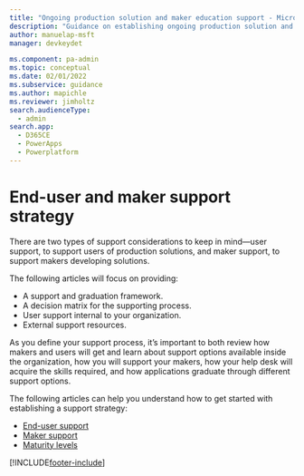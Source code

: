 ```yaml
---
title: "Ongoing production solution and maker education support - Microsoft Power Platform | MicrosoftDocs"
description: "Guidance on establishing ongoing production solution and maker education support for Microsoft Power Platform."
author: manuelap-msft
manager: devkeydet

ms.component: pa-admin
ms.topic: conceptual
ms.date: 02/01/2022
ms.subservice: guidance
ms.author: mapichle
ms.reviewer: jimholtz
search.audienceType: 
  - admin
search.app: 
  - D365CE
  - PowerApps
  - Powerplatform
---
```


<!-- From editor: I recommend changing "end user" to "user" in the title based on this entry in the style guide: https://styleguides.azurewebsites.net/Styleguide/Read?id=2700&topicid=35393 -->


# End-user and maker support strategy

There are two types of support considerations to keep in mind—user support, to support users of production solutions, and maker support, to support makers developing solutions.

The following articles will focus on providing:

- A support and graduation framework.
- A decision matrix for the supporting process.
- User support internal to your organization.
- External support resources.

As you define your support process, it’s important to both review how makers and users will get and learn about support options available inside the organization, how you will support your makers, how your help desk will acquire the skills required, and how applications graduate through different support options.

The following articles can help you understand how to get started with establishing a support strategy:

- [End-user support](support-strategy-solutions.md)
- [Maker support](support-strategy-makers.md)
- [Maturity levels](support-strategy-maturity.md)

[!INCLUDE[footer-include](../../includes/footer-banner.md)]
